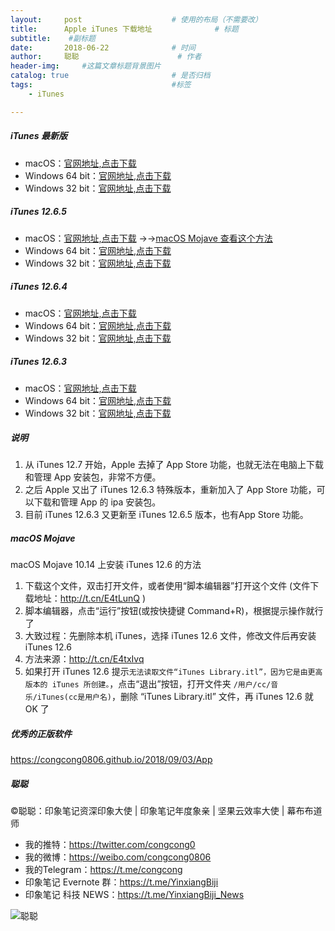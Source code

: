 ```yaml
---
layout:     post                    # 使用的布局（不需要改）
title:      Apple iTunes 下载地址              # 标题 
subtitle:    #副标题
date:       2018-06-22              # 时间
author:     聪聪                      # 作者
header-img:     #这篇文章标题背景图片
catalog: true                       # 是否归档
tags:                               #标签
    - iTunes

---
```


##### iTunes 最新版
- macOS：[官网地址,点击下载](https://www.apple.com/itunes/download/macos)
- Windows 64 bit：[官网地址,点击下载](https://www.apple.com/itunes/download/win64)
- Windows 32 bit：[官网地址,点击下载](https://www.apple.com/itunes/download/win32)

##### iTunes 12.6.5
- macOS：[官网地址,点击下载](https://secure-appldnld.apple.com/itunes12/091-87821-20180912-69177170-B085-11E8-B6AB-C1D03409AD2A/iTunes12.6.5.dmg)  →→[macOS Mojave 查看这个方法](https://congcong0806.github.io/2018/06/22/iTunes/#macos-mojave)
- Windows 64 bit：[官网地址,点击下载](https://secure-appldnld.apple.com/itunes12/091-87819-20180912-69177170-B085-11E8-B6AB-C1D03409AD2A6/iTunes64Setup.exe)
- Windows 32 bit：[官网地址,点击下载](https://secure-appldnld.apple.com/itunes12/091-87820-20180912-69177170-B085-11E8-B6AB-C1D03409AD2A5/iTunesSetup.exe)

##### iTunes 12.6.4
- macOS：[官网地址,点击下载](https://secure-appldnld.apple.com/itunes12/091-60759-201803029-1F70CB08-3131-11E8-9791-31052B2AA206/iTunes12.6.4.dmg)
- Windows 64 bit：[官网地址,点击下载](https://secure-appldnld.apple.com/itunes12/091-60765-201803029-1F70CB08-3131-11E8-9791-31052B2AA206/iTunes64Setup.exe)
- Windows 32 bit：[官网地址,点击下载](https://secure-appldnld.apple.com/itunes12/091-60766-201803029-1F70CB08-3131-11E8-9791-31052B2AA206/iTunesSetup.exe)

##### iTunes 12.6.3
- macOS：[官网地址,点击下载](https://secure-appldnld.apple.com/itunes12/091-33628-20170922-EF8F0FE4-9FEF-11E7-B113-91CF9A97A551/iTunes12.6.3.dmg)
- Windows 64 bit：[官网地址,点击下载](https://secure-appldnld.apple.com/itunes12/091-33626-20170922-F51D3530-A003-11E7-8324-03D19A97A551/iTunes64Setup.exe)
- Windows 32 bit：[官网地址,点击下载](https://secure-appldnld.apple.com/itunes12/091-33627-20170922-EF8CB708-9FEF-11E7-8504-92CF9A97A551/iTunesSetup.exe)

##### 说明
1. 从 iTunes 12.7 开始，Apple 去掉了 App Store 功能，也就无法在电脑上下载和管理 App 安装包，非常不方便。
2. 之后 Apple 又出了 iTunes 12.6.3 特殊版本，重新加入了 App Store 功能，可以下载和管理 App 的 ipa 安装包。
3. 目前 iTunes 12.6.3 又更新至 iTunes 12.6.5 版本，也有App Store 功能。

##### macOS Mojave

macOS Mojave 10.14 上安装 iTunes 12.6 的方法

1. 下载这个文件，双击打开文件，或者使用“脚本编辑器”打开这个文件 (文件下载地址：<http://t.cn/E4tLunQ> )
2. 脚本编辑器，点击“运行”按钮(或按快捷键 Command+R)，根据提示操作就行了
3. 大致过程：先删除本机 iTunes，选择 iTunes 12.6 文件，修改文件后再安装 iTunes 12.6
4. 方法来源：<http://t.cn/E4txIvq>
5. 如果打开 iTunes 12.6 提示`无法读取文件“iTunes Library.itl”，因为它是由更高版本的 iTunes 所创建。`，点击“退出”按钮，打开文件夹 `/用户/cc/音乐/iTunes(cc是用户名)`，删除 “iTunes Library.itl” 文件，再 iTunes 12.6 就 OK 了

##### 优秀的正版软件
<https://congcong0806.github.io/2018/09/03/App>

##### 聪聪
&copy;聪聪：印象笔记资深印象大使 | 印象笔记年度象亲 | 坚果云效率大使 | 幕布布道师

* 我的推特：<https://twitter.com/congcong0><br>
* 我的微博：<https://weibo.com/congcong0806><br>
* 我的Telegram：<https://t.me/congcong><br>
* 印象笔记 Evernote 群：<https://t.me/YinxiangBiji><br>
* 印象笔记 科技 NEWS：<https://t.me/YinxiangBiji_News>

![聪聪](https://i.v2ex.co/3wc207g5.png)